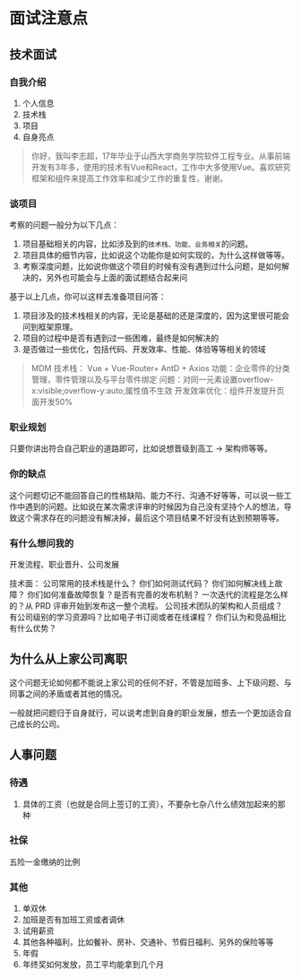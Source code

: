# 面试注意点

## 技术面试

### 自我介绍

1. 个人信息
2. 技术栈
3. 项目
4. 自身亮点

> 你好，我叫李志超，17年毕业于山西大学商务学院软件工程专业。从事前端开发有3年多，使用的技术有Vue和React，工作中大多使用Vue。喜欢研究框架和组件来提高工作效率和减少工作的重复性，谢谢。

### 谈项目
考察的问题一般分为以下几点：

1. 项目基础相关的内容，比如涉及到的`技术栈、功能、业务相关`的问题。
2. 项目具体的细节内容，比如说这个功能你是如何实现的，为什么这样做等等。
3. 考察深度问题，比如说你做这个项目的时候有没有遇到过什么问题，是如何解决的，另外也可能会与上面的面试题结合起来问

基于以上几点，你可以这样去准备项目问答：

1. 项目涉及的技术栈相关的内容，无论是基础的还是深度的，因为这里很可能会问到框架原理。
2. 项目的过程中是否有遇到过一些困难，最终是如何解决的
3. 是否做过一些优化，包括代码、开发效率、性能、体验等等相关的领域

> MDM
> 技术栈： Vue + Vue-Router+ AntD + Axios
> 功能：企业零件的分类管理，零件管理以及与平台零件绑定
> 问题：对同一元素设置overflow-x:visible;overflow-y:auto;属性值不生效
> 开发效率优化：组件开发提升页面开发50%

### 职业规划

只要你讲出符合自己职业的道路即可，比如说想晋级到高工 -> 架构师等等。

### 你的缺点

这个问题切记不能回答自己的性格缺陷、能力不行、沟通不好等等，可以说一些工作中遇到的问题。比如说在某次需求评审的时候因为自己没有坚持个人的想法，导致这个需求存在的问题没有解决掉，最后这个项目结果不好没有达到预期等等。

### 有什么想问我的

开发流程、职业晋升、公司发展

技术面：
公司常用的技术栈是什么？
你们如何测试代码？
你们如何解决线上故障？
你们如何准备故障恢复？是否有完善的发布机制？
一次迭代的流程是怎么样的？从 PRD 评审开始到发布这一整个流程。
公司技术团队的架构和人员组成？
有公司级别的学习资源吗？比如电子书订阅或者在线课程？
你们认为和竞品相比有什么优势？

## 为什么从上家公司离职

这个问题无论如何都不能说上家公司的任何不好，不管是加班多、上下级问题、与同事之间的矛盾或者其他的情况。

一般就把问题归于自身就行，可以说考虑到自身的职业发展，想去一个更加适合自己成长的公司。

## 人事问题

### 待遇

1. 具体的工资（也就是合同上签订的工资），不要杂七杂八什么绩效加起来的那种

### 社保

五险一金缴纳的比例

### 其他

1. 单双休
2. 加班是否有加班工资或者调休
3. 试用薪资
4. 其他各种福利，比如餐补、房补、交通补、节假日福利、另外的保险等等
5. 年假
6. 年终奖如何发放，员工平均能拿到几个月

